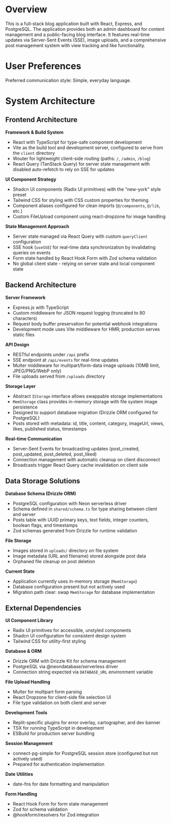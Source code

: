 # Overview

This is a full-stack blog application built with React, Express, and PostgreSQL. The application provides both an admin dashboard for content management and a public-facing blog interface. It features real-time updates via Server-Sent Events (SSE), image uploads, and a comprehensive post management system with view tracking and like functionality.

# User Preferences

Preferred communication style: Simple, everyday language.

# System Architecture

## Frontend Architecture

**Framework & Build System**
- React with TypeScript for type-safe component development
- Vite as the build tool and development server, configured to serve from the `client` directory
- Wouter for lightweight client-side routing (paths: `/`, `/admin`, `/blog`)
- React Query (TanStack Query) for server state management with disabled auto-refetch to rely on SSE for updates

**UI Component Strategy**
- Shadcn UI components (Radix UI primitives) with the "new-york" style preset
- Tailwind CSS for styling with CSS custom properties for theming
- Component aliases configured for clean imports (`@/components`, `@/lib`, etc.)
- Custom FileUpload component using react-dropzone for image handling

**State Management Approach**
- Server state managed via React Query with custom `queryClient` configuration
- SSE hook (`useSSE`) for real-time data synchronization by invalidating queries on events
- Form state handled by React Hook Form with Zod schema validation
- No global client state - relying on server state and local component state

## Backend Architecture

**Server Framework**
- Express.js with TypeScript
- Custom middleware for JSON request logging (truncated to 80 characters)
- Request body buffer preservation for potential webhook integrations
- Development mode uses Vite middleware for HMR; production serves static files

**API Design**
- RESTful endpoints under `/api` prefix
- SSE endpoint at `/api/events` for real-time updates
- Multer middleware for multipart/form-data image uploads (10MB limit, JPEG/PNG/WebP only)
- File uploads served from `/uploads` directory

**Storage Layer**
- Abstract `IStorage` interface allows swappable storage implementations
- `MemStorage` class provides in-memory storage with file system image persistence
- Designed to support database migration (Drizzle ORM configured for PostgreSQL)
- Posts stored with metadata: id, title, content, category, imageUrl, views, likes, published status, timestamps

**Real-time Communication**
- Server-Sent Events for broadcasting updates (post_created, post_updated, post_deleted, post_liked)
- Connection management with automatic cleanup on client disconnect
- Broadcasts trigger React Query cache invalidation on client side

## Data Storage Solutions

**Database Schema (Drizzle ORM)**
- PostgreSQL configuration with Neon serverless driver
- Schema defined in `shared/schema.ts` for type sharing between client and server
- Posts table with UUID primary keys, text fields, integer counters, boolean flags, and timestamps
- Zod schemas generated from Drizzle for runtime validation

**File Storage**
- Images stored in `uploads/` directory on file system
- Image metadata (URL and filename) stored alongside post data
- Orphaned file cleanup on post deletion

**Current State**
- Application currently uses in-memory storage (`MemStorage`)
- Database configuration present but not actively used
- Migration path clear: swap `MemStorage` for database implementation

## External Dependencies

**UI Component Library**
- Radix UI primitives for accessible, unstyled components
- Shadcn UI configuration for consistent design system
- Tailwind CSS for utility-first styling

**Database & ORM**
- Drizzle ORM with Drizzle Kit for schema management
- PostgreSQL via @neondatabase/serverless driver
- Connection string expected via `DATABASE_URL` environment variable

**File Upload Handling**
- Multer for multipart form parsing
- React Dropzone for client-side file selection UI
- File type validation on both client and server

**Development Tools**
- Replit-specific plugins for error overlay, cartographer, and dev banner
- TSX for running TypeScript in development
- ESBuild for production server bundling

**Session Management**
- connect-pg-simple for PostgreSQL session store (configured but not actively used)
- Prepared for authentication implementation

**Date Utilities**
- date-fns for date formatting and manipulation

**Form Handling**
- React Hook Form for form state management
- Zod for schema validation
- @hookform/resolvers for Zod integration